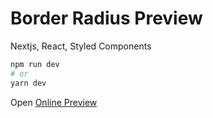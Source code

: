 # Border Radius Preview

Nextjs, React, Styled Components

```bash
npm run dev
# or
yarn dev
```

Open [Online Preview](https://border-radius-previewer-eight.vercel.app/)
